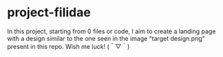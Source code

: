 # project-filidae

In this project, starting from 0 files or code, I aim to create a landing page with a design similar to the one seen in the image "target design.png" present in this repo. Wish me luck! (＾▽＾)